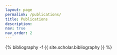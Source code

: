```yaml
---
layout: page
permalink: /publications/
title: Publications
description: 
nav: true
nav_order: 2
---
```

<!-- _pages/publications.md -->

<div class="publications">

{% bibliography -f {{ site.scholar.bibliography }} %}

</div>
